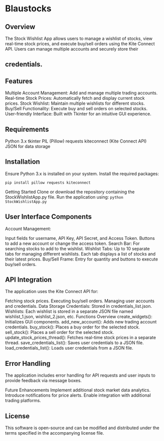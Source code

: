 # Blaustocks

## Overview

The Stock Wishlist App allows users to manage a wishlist of stocks, view real-time stock prices, and execute buy/sell orders using the Kite Connect API. Users can manage multiple accounts and securely store their 

## credentials.

## Features

Multiple Account Management: Add and manage multiple trading accounts.
Real-time Stock Prices: Automatically fetch and display current stock prices.
Stock Wishlist: Maintain multiple wishlists for different stocks.
Buy/Sell Functionality: Execute buy and sell orders on selected stocks.
User-friendly Interface: Built with Tkinter for an intuitive GUI experience.

## Requirements

Python 3.x
tkinter
PIL (Pillow)
requests
kiteconnect (Kite Connect API)
JSON for data storage

## Installation

Ensure Python 3.x is installed on your system.
Install the required packages:

```pip install pillow requests kiteconnect```

Getting Started
Clone or download the repository containing the StockWishlistApp.py file.
Run the application using:
```python StockWishlistApp.py```

## User Interface Components

Account Management:

Input fields for username, API Key, API Secret, and Access Token.
Buttons to add a new account or change the access token.
Search Bar: For searching stocks to add to the wishlist.
Wishlist Tabs: Up to 10 separate tabs for managing different wishlists. Each tab displays a list of stocks and their latest prices.
Buy/Sell Frame: Entry for quantity and buttons to execute buy/sell orders.

## API Integration
The application uses the Kite Connect API for:

Fetching stock prices.
Executing buy/sell orders.
Managing user accounts and credentials.
Data Storage
Credentials: Stored in credentials_list.json.
Wishlists: Each wishlist is stored in a separate JSON file named wishlist_1.json, wishlist_2.json, etc.
Functions Overview
create_widgets(): Initializes GUI components.
add_new_account(): Adds new trading account credentials.
buy_stock(): Places a buy order for the selected stock.
sell_stock(): Places a sell order for the selected stock.
update_stock_prices_thread(): Fetches real-time stock prices in a separate thread.
save_credentials_list(): Saves user credentials to a JSON file.
load_credentials_list(): Loads user credentials from a JSON file.

## Error Handling
The application includes error handling for API requests and user inputs to provide feedback via message boxes.

Future Enhancements
Implement additional stock market data analytics.
Introduce notifications for price alerts.
Enable integration with additional trading platforms.
## License
This software is open-source and can be modified and distributed under the terms specified in the accompanying license file.
